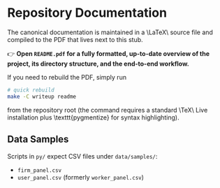 # Repository Documentation

The canonical documentation is maintained in a \LaTeX\ source file and
compiled to the PDF that lives next to this stub.

👉  **Open `README.pdf` for a fully formatted, up-to-date overview of the
project, its directory structure, and the end-to-end workflow.**

If you need to rebuild the PDF, simply run

```bash
# quick rebuild
make -C writeup readme
```

from the repository root (the command requires a standard \TeX\ Live
installation plus \texttt{pygmentize} for syntax highlighting).

## Data Samples

Scripts in `py/` expect CSV files under `data/samples/`:

* `firm_panel.csv`
* `user_panel.csv`  (formerly `worker_panel.csv`)
